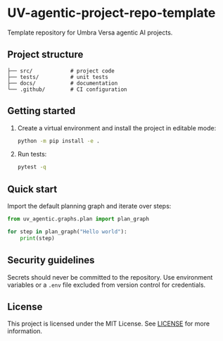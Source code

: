 # UV-agentic-project-repo-template

Template repository for Umbra Versa agentic AI projects.

## Project structure

```
├── src/            # project code
├── tests/          # unit tests
├── docs/           # documentation
└── .github/        # CI configuration
```

## Getting started
1. Create a virtual environment and install the project in editable mode:
   ```bash
   python -m pip install -e .
   ```
2. Run tests:
   ```bash
   pytest -q
   ```

## Quick start

Import the default planning graph and iterate over steps:

```python
from uv_agentic.graphs.plan import plan_graph

for step in plan_graph("Hello world"):
    print(step)
```

## Security guidelines
Secrets should never be committed to the repository. Use environment variables
or a `.env` file excluded from version control for credentials.

## License
This project is licensed under the MIT License. See [LICENSE](LICENSE) for
more information.
